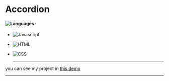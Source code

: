 # Accordion
#### ![Languages](https://img.shields.io/github/languages/count/zeynab-jalalian/Accordion) :
 - ![Javascript](https://img.shields.io/badge/javascript-yellow)
 - ![HTML](https://img.shields.io/badge/Html-orange)
 - ![CSS](https://img.shields.io/badge/Css-blue)
   
   ---
 you can see my project in [this demo]()
  ___
